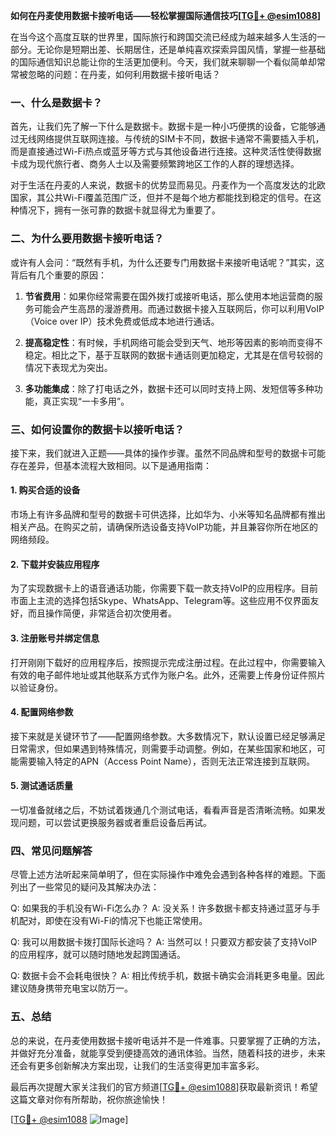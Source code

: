 **如何在丹麦使用数据卡接听电话——轻松掌握国际通信技巧[[TG💪+ @esim1088](https://t.me/s/esim1088)]**

在当今这个高度互联的世界里，国际旅行和跨国交流已经成为越来越多人生活的一部分。无论你是短期出差、长期居住，还是单纯喜欢探索异国风情，掌握一些基础的国际通信知识总能让你的生活更加便利。今天，我们就来聊聊一个看似简单却常常被忽略的问题：在丹麦，如何利用数据卡接听电话？

### 一、什么是数据卡？

首先，让我们先了解一下什么是数据卡。数据卡是一种小巧便携的设备，它能够通过无线网络提供互联网连接。与传统的SIM卡不同，数据卡通常不需要插入手机，而是直接通过Wi-Fi热点或蓝牙等方式与其他设备进行连接。这种灵活性使得数据卡成为现代旅行者、商务人士以及需要频繁跨地区工作的人群的理想选择。

对于生活在丹麦的人来说，数据卡的优势显而易见。丹麦作为一个高度发达的北欧国家，其公共Wi-Fi覆盖范围广泛，但并不是每个地方都能找到稳定的信号。在这种情况下，拥有一张可靠的数据卡就显得尤为重要了。

### 二、为什么要用数据卡接听电话？

或许有人会问：“既然有手机，为什么还要专门用数据卡来接听电话呢？”其实，这背后有几个重要的原因：

1. **节省费用**：如果你经常需要在国外拨打或接听电话，那么使用本地运营商的服务可能会产生高昂的漫游费用。而通过数据卡接入互联网后，你可以利用VoIP（Voice over IP）技术免费或低成本地进行通话。
   
2. **提高稳定性**：有时候，手机网络可能会受到天气、地形等因素的影响而变得不稳定。相比之下，基于互联网的数据卡通话则更加稳定，尤其是在信号较弱的情况下表现尤为突出。

3. **多功能集成**：除了打电话之外，数据卡还可以同时支持上网、发短信等多种功能，真正实现“一卡多用”。

### 三、如何设置你的数据卡以接听电话？

接下来，我们就进入正题——具体的操作步骤。虽然不同品牌和型号的数据卡可能存在差异，但基本流程大致相同。以下是通用指南：

#### 1. 购买合适的设备
市场上有许多品牌和型号的数据卡可供选择，比如华为、小米等知名品牌都有推出相关产品。在购买之前，请确保所选设备支持VoIP功能，并且兼容你所在地区的网络频段。

#### 2. 下载并安装应用程序
为了实现数据卡上的语音通话功能，你需要下载一款支持VoIP的应用程序。目前市面上主流的选择包括Skype、WhatsApp、Telegram等。这些应用不仅界面友好，而且操作简便，非常适合初次使用者。

#### 3. 注册账号并绑定信息
打开刚刚下载好的应用程序后，按照提示完成注册过程。在此过程中，你需要输入有效的电子邮件地址或其他联系方式作为账户名。此外，还需要上传身份证件照片以验证身份。

#### 4. 配置网络参数
接下来就是关键环节了——配置网络参数。大多数情况下，默认设置已经足够满足日常需求，但如果遇到特殊情况，则需要手动调整。例如，在某些国家和地区，可能需要输入特定的APN（Access Point Name），否则无法正常连接到互联网。

#### 5. 测试通话质量
一切准备就绪之后，不妨试着拨通几个测试电话，看看声音是否清晰流畅。如果发现问题，可以尝试更换服务器或者重启设备后再试。

### 四、常见问题解答

尽管上述方法听起来简单明了，但在实际操作中难免会遇到各种各样的难题。下面列出了一些常见的疑问及其解决办法：

Q: 如果我的手机没有Wi-Fi怎么办？
A: 没关系！许多数据卡都支持通过蓝牙与手机配对，即使在没有Wi-Fi的情况下也能正常使用。

Q: 我可以用数据卡拨打国际长途吗？
A: 当然可以！只要双方都安装了支持VoIP的应用程序，就可以随时随地发起跨国通话。

Q: 数据卡会不会耗电很快？
A: 相比传统手机，数据卡确实会消耗更多电量。因此建议随身携带充电宝以防万一。

### 五、总结

总的来说，在丹麦使用数据卡接听电话并不是一件难事。只要掌握了正确的方法，并做好充分准备，就能享受到便捷高效的通讯体验。当然，随着科技的进步，未来还会有更多创新解决方案出现，让我们的生活变得更加丰富多彩。

最后再次提醒大家关注我们的官方频道[[TG💪+ @esim1088](https://t.me/s/esim1088)]获取最新资讯！希望这篇文章对你有所帮助，祝你旅途愉快！

[[TG💪+ @esim1088](https://t.me/s/esim1088) ![Image](https://i.postimg.cc/4NQfJmqS/Snipaste-2025-05-13-00-14-12.png)]